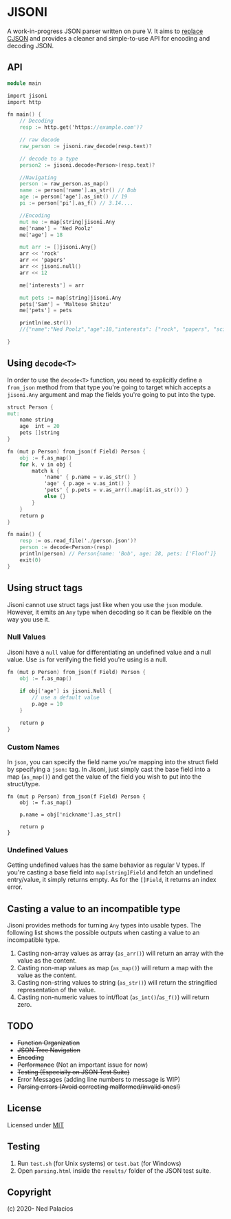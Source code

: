 # JISONI
A work-in-progress JSON parser written on pure V. It aims to [replace CJSON](https://github.com/vlang/v/issues/309) and provides a cleaner and simple-to-use API for encoding and decoding JSON.

## API
```v
module main

import jisoni
import http

fn main() {
    // Decoding
    resp := http.get('https://example.com')?

    // raw decode
    raw_person := jisoni.raw_decode(resp.text)?

    // decode to a type
    person2 := jisoni.decode<Person>(resp.text)?

    //Navigating
    person := raw_person.as_map()
    name := person['name'].as_str() // Bob
    age := person['age'].as_int() // 19
    pi := person['pi'].as_f() // 3.14.... 

    //Encoding
    mut me := map[string]jisoni.Any
    me['name'] = 'Ned Poolz'
    me['age'] = 18

    mut arr := []jisoni.Any{}
    arr << 'rock'
    arr << 'papers'
    arr << jisoni.null()
    arr << 12

    me['interests'] = arr

    mut pets := map[string]jisoni.Any
    pets['Sam'] = 'Maltese Shitzu' 
    me['pets'] = pets

    println(me.str())
    //{"name":"Ned Poolz","age":18,"interests": ["rock", "papers", "scissors"],"pets":{"Sam":"Maltese"}}

}
```
## Using `decode<T>`
In order to use the `decode<T>` function, you need to explicitly define a `from_json` method from that type you're going to target which accepts a `jisoni.Any` argument and map the fields you're going to put into the type.

```v
struct Person {
mut:
    name string
    age  int = 20
    pets []string
}

fn (mut p Person) from_json(f Field) Person {
    obj := f.as_map()
    for k, v in obj {
        match k {
            'name' { p.name = v.as_str() }
            'age' { p.age = v.as_int() }
            'pets' { p.pets = v.as_arr().map(it.as_str()) }
            else {}
        }
    }
    return p
}

fn main() {
    resp := os.read_file('./person.json')?
    person := decode<Person>(resp)
    println(person) // Person{name: 'Bob', age: 28, pets: ['Floof']}
    exit(0)
}
```

## Using struct tags
Jisoni cannot use struct tags just like when you use the `json` module. However, it emits an `Any` type when decoding so it can be flexible on the way you use it.

### Null Values
Jisoni have a `null` value for differentiating an undefined value and a null value. Use `is` for verifying the field you're using is a null.

```v
fn (mut p Person) from_json(f Field) Person {
    obj := f.as_map()
    
    if obj['age'] is jisoni.Null {
        // use a default value
        p.age = 10
    }

    return p
}
```

### Custom Names
In `json`, you can specify the field name you're mapping into the struct field by specifying a `json:` tag. In Jisoni, just simply cast the base field into a map (`as_map()`) and get the value of the field you wish to put into the struct/type.

```
fn (mut p Person) from_json(f Field) Person {
    obj := f.as_map()
    
    p.name = obj['nickname'].as_str()

    return p
}
```

### Undefined Values
Getting undefined values has the same behavior as regular V types. If you're casting a base field into `map[string]Field` and fetch an undefined entry/value, it simply returns empty. As for the `[]Field`, it returns an index error.

## Casting a value to an incompatible type
Jisoni provides methods for turning `Any` types into usable types. The following list shows the possible outputs when casting a value to an incompatible type.

1. Casting non-array values as array (`as_arr()`) will return an array with the value as the content.
2. Casting non-map values as map (`as_map()`) will return a map with the value as the content.
3. Casting non-string values to string (`as_str()`) will return the stringified representation of the value.
4. Casting non-numeric values to int/float (`as_int()`/`as_f()`) will return zero. 

## TODO
- ~~Function Organization~~
- ~~JSON Tree Navigation~~
- ~~Encoding~~
- ~~Performance~~ (Not an important issue for now) 
- ~~Testing (Especially on JSON Test Suite)~~
- Error Messages (adding line numbers to message is WIP)
- ~~Parsing errors (Avoid correcting malformed/invalid ones!)~~

## License
Licensed under [MIT](LICENSE)

## Testing
1. Run `test.sh` (for Unix systems) or `test.bat` (for Windows)
2. Open `parsing.html` inside the `results/` folder of the JSON test suite. 

## Copyright
(c) 2020- Ned Palacios